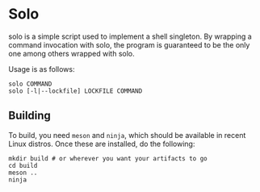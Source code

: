 # Solo
solo is a simple script used to implement a shell singleton. By wrapping a
command invocation with solo, the program is guaranteed to be the only one
among others wrapped with solo.

Usage is as follows:
```
solo COMMAND
solo [-l|--lockfile] LOCKFILE COMMAND
```

## Building
To build, you need `meson` and `ninja`, which should be available in recent
Linux distros. Once these are installed, do the following:
```
mkdir build # or wherever you want your artifacts to go
cd build
meson ..
ninja
```
